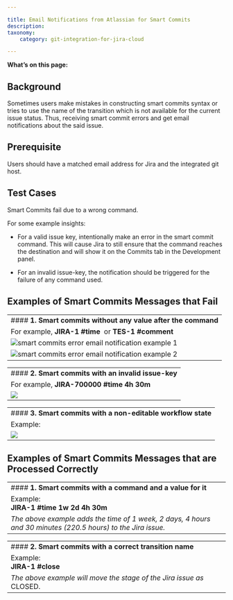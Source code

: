 ```yaml
---

title: Email Notifications from Atlassian for Smart Commits
description:
taxonomy:
    category: git-integration-for-jira-cloud

---
```

**What’s on this page:**

## Background

Sometimes users make mistakes in constructing smart commits syntax or tries to use the name of the transition which is not available for the current issue status. Thus, receiving smart commit errors and get email notifications about the said issue.

## Prerequisite

Users should have a matched email address for Jira and the integrated git host.

## Test Cases

Smart Commits fail due to a wrong command.

For some example insights:

*   For a valid issue key, intentionally make an error in the smart commit command. This will cause Jira to still ensure that the command reaches the destination and will show it on the Commits tab in the Development panel.

*   For an invalid issue-key, the notification should be triggered for the failure of any command used.


## Examples of Smart Commits Messages that Fail

|     |
| --- |
| #### **1\. Smart commits without any value after the command** |
| For example, **JIRA-1** **#time**  or **TES-1** **#comment** |
| ![smart commits error email notification example 1](https://bigbrassband.atlassian.net/wiki/download/attachments/805437441/sc-error01-example.png?version=1&modificationDate=1602060911583&cacheVersion=1&api=v2) |
| ![smart commits error email notification example 2](https://bigbrassband.atlassian.net/wiki/download/attachments/805437441/sc-error01-example2.png?version=1&modificationDate=1602061171866&cacheVersion=1&api=v2) |

|     |
| --- |
| #### **2\. Smart commits with an invalid issue-key** |
| For example, **JIRA-700000** **#time** **4h 30m** |
| ![](https://bigbrassband.atlassian.net/wiki/download/attachments/805437441/sc-error02-example.png?version=1&modificationDate=1602061437954&cacheVersion=1&api=v2) |

|     |
| --- |
| #### **3\. Smart commits with a non-editable workflow state** |
| Example: |
| ![](https://bigbrassband.atlassian.net/wiki/download/attachments/805437441/bitbucket-non-editable-workflow-state.png?version=1&modificationDate=1602061633086&cacheVersion=1&api=v2) |

## Examples of Smart Commits Messages that are Processed Correctly

|     |
| --- |
| #### **1\. Smart commits with a command and a value for it** |
| Example:  <br>**JIRA-1** **#time** **1w 2d 4h 30m** |
| _The above example adds the time of 1 week, 2 days, 4 hours and 30 minutes (220.5 hours) to the Jira issue._ |

|     |
| --- |
| #### **2\. Smart commits with a correct transition name** |
| Example:  <br>**JIRA-1** **#close** |
| _The above example will move the stage of the Jira issue as_ CLOSED. |